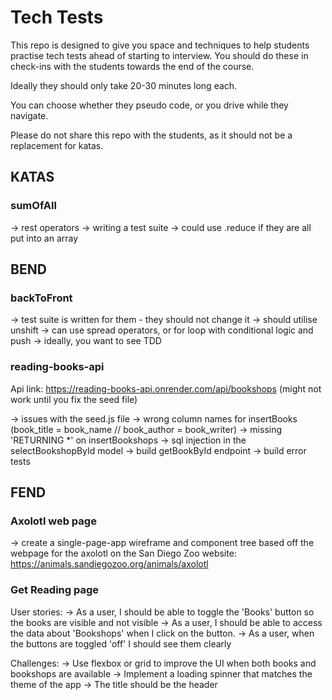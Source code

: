 # Tech Tests

This repo is designed to give you space and techniques to help students practise tech tests ahead of starting to interview. You should do these in check-ins with the students towards the end of the course.

Ideally they should only take 20-30 minutes long each.

You can choose whether they pseudo code, or you drive while they navigate.

Please do not share this repo with the students, as it should not be a replacement for katas.


## KATAS

### **sumOfAll**
-> rest operators
-> writing a test suite
-> could use .reduce if they are all put into an array

## **BEND**

### backToFront
-> test suite is written for them - they should not change it
-> should utilise unshift
-> can use spread operators, or for loop with conditional logic and push
-> ideally, you want to see TDD

### **reading-books-api**

Api link: https://reading-books-api.onrender.com/api/bookshops (might not work until you fix the seed file)

-> issues with the seed.js file
    -> wrong column names for insertBooks (book_title = book_name // book_author = book_writer)
    -> missing 'RETURNING *' on insertBookshops
-> sql injection in the selectBookshopById model
-> build getBookById endpoint
-> build error tests

## **FEND**

### Axolotl web page
-> create a single-page-app wireframe and component tree based off the webpage for the axolotl on the San Diego Zoo website: https://animals.sandiegozoo.org/animals/axolotl

### **Get Reading page**

User stories:
-> As a user, I should be able to toggle the 'Books' button so the books are visible and not visible
-> As a user, I should be able to access the data about 'Bookshops' when I click on the button.
-> As a user, when the buttons are toggled 'off' I should see them clearly

Challenges:
-> Use flexbox or grid to improve the UI when both books and bookshops are available
-> Implement a loading spinner that matches the theme of the app
-> The title should be the header